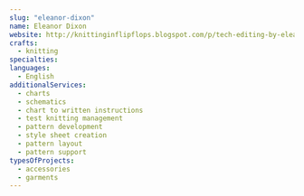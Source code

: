 ```yaml
---
slug: "eleanor-dixon"
name: Eleanor Dixon
website: http://knittinginflipflops.blogspot.com/p/tech-editing-by-eleanor-dixon.html
crafts:
  - knitting
specialties:
languages:
  - English
additionalServices:
  - charts
  - schematics
  - chart to written instructions
  - test knitting management
  - pattern development
  - style sheet creation
  - pattern layout
  - pattern support
typesOfProjects:
  - accessories
  - garments
---
```

